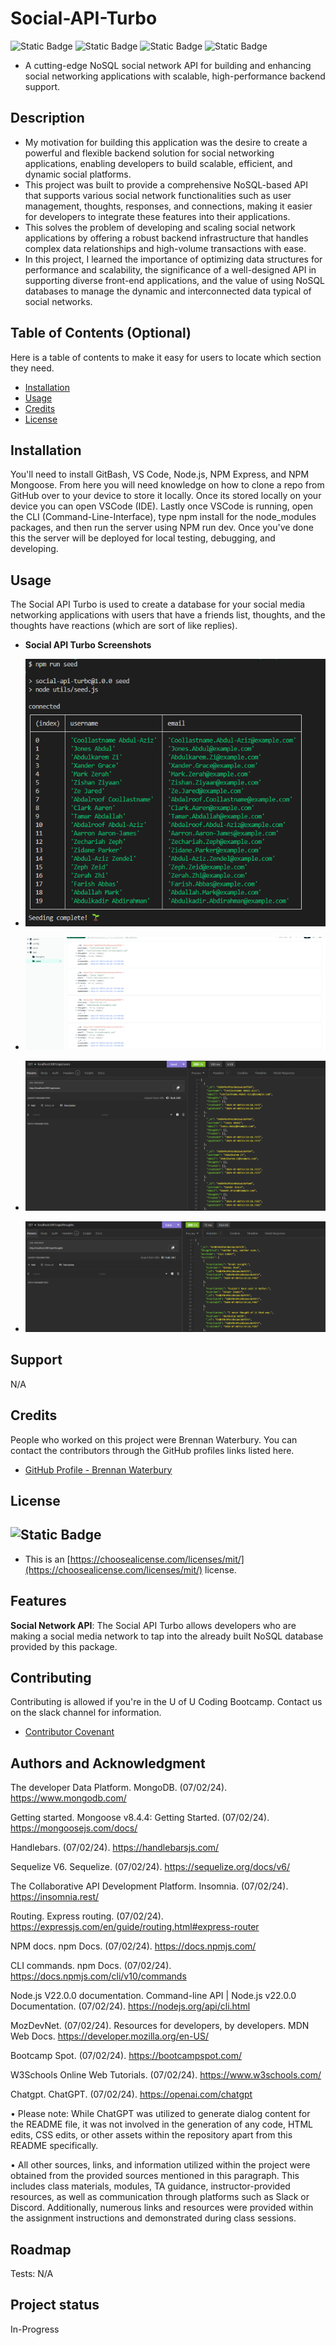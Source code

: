 # Social-API-Turbo
![Static Badge](https://img.shields.io/badge/JavaScript-(50%25)-yellow)
![Static Badge](https://img.shields.io/badge/NoSQL-(25%25)-lightyellow)
![Static Badge](https://img.shields.io/badge/SQL-(15%25)-lightblue)
![Static Badge](https://img.shields.io/badge/JSON-(10%25)-purple)

- A cutting-edge NoSQL social network API for building and enhancing social networking applications with scalable, high-performance backend support.

## Description

- My motivation for building this application was the desire to create a powerful and flexible backend solution for social networking applications, enabling developers to build scalable, efficient, and dynamic social platforms.
- This project was built to provide a comprehensive NoSQL-based API that supports various social network functionalities such as user management, thoughts, responses, and connections, making it easier for developers to integrate these features into their applications.
- This solves the problem of developing and scaling social network applications by offering a robust backend infrastructure that handles complex data relationships and high-volume transactions with ease.
- In this project, I learned the importance of optimizing data structures for performance and scalability, the significance of a well-designed API in supporting diverse front-end applications, and the value of using NoSQL databases to manage the dynamic and interconnected data typical of social networks.

## Table of Contents (Optional)

Here is a table of contents to make it easy for users to locate which section they need.

- [Installation](#installation)
- [Usage](#usage)
- [Credits](#credits)
- [License](#license)

## Installation

You'll need to install GitBash, VS Code, Node.js, NPM Express, and NPM Mongoose. From here you will need knowledge on how to clone a repo from GitHub over to your device to store it locally. Once its stored locally on your device you can open VSCode (IDE). Lastly once VSCode is running, open the CLI (Command-Line-Interface), type npm install for the node_modules packages, and then run the server using NPM run dev. Once you've done this the server will be deployed for local testing, debugging, and developing.

## Usage

The Social API Turbo is used to create a database for your social media networking applications with users that have a friends list, thoughts, and the thoughts have reactions (which are sort of like replies).

- <strong>Social API Turbo Screenshots</strong>

- ![Screenshot](/images/SeedLog.png)
- ![Screenshot](/images/MongoDB.png)
- ![Screenshot](/images/InsomniaAllUsers.png)
- ![Screenshot](/images/InsomniaAllThoughts.png)


## Support

N/A

## Credits

People who worked on this project were Brennan Waterbury. You can contact the contributors through the GitHub profiles links listed here.
- <a href="https://github.com/bwater47" alt="GitHub Link">GitHub Profile - Brennan Waterbury</a>

## License
![Static Badge](https://img.shields.io/badge/MIT-License-Blue)
- 
- This is an [https://choosealicense.com/licenses/mit/](https://choosealicense.com/licenses/mit/) license.

## Features

<strong>Social Network API</strong>: The Social API Turbo allows developers who are making a social media network to tap into the already built NoSQL database provided by this package.

## Contributing

Contributing is allowed if you're in the U of U Coding Bootcamp. Contact us on the slack channel for information. 
- [Contributor Covenant](https://www.contributor-covenant.org/)

## Authors and Acknowledgment

The developer Data Platform. MongoDB. (07/02/24). https://www.mongodb.com/ 

Getting started. Mongoose v8.4.4: Getting Started. (07/02/24). https://mongoosejs.com/docs/ 

Handlebars. (07/02/24). https://handlebarsjs.com/ 

Sequelize V6. Sequelize. (07/02/24). https://sequelize.org/docs/v6/ 

The Collaborative API Development Platform. Insomnia. (07/02/24). https://insomnia.rest/ 

Routing. Express routing. (07/02/24). https://expressjs.com/en/guide/routing.html#express-router 

NPM docs. npm Docs. (07/02/24). https://docs.npmjs.com/ 

CLI commands. npm Docs. (07/02/24). https://docs.npmjs.com/cli/v10/commands

Node.js V22.0.0 documentation. Command-line API | Node.js v22.0.0 Documentation. (07/02/24). https://nodejs.org/api/cli.html

MozDevNet. (07/02/24). Resources for developers, by developers. MDN Web Docs. https://developer.mozilla.org/en-US/ 

Bootcamp Spot. (07/02/24). https://bootcampspot.com/

W3Schools Online Web Tutorials. (07/02/24). https://www.w3schools.com/

Chatgpt. ChatGPT. (07/02/24). https://openai.com/chatgpt

• Please note: While ChatGPT was utilized to generate dialog content for the README file, it was not involved in the generation of any code, HTML edits, CSS edits, or other assets within the repository apart from this README specifically.

• All other sources, links, and information utilized within the project were obtained from the provided sources mentioned in this paragraph. This includes class materials, modules, TA guidance, instructor-provided resources, as well as communication through platforms such as Slack or Discord. Additionally, numerous links and resources were provided within the assignment instructions and demonstrated during class sessions.

## Roadmap

Tests: N/A

## Project status

In-Progress